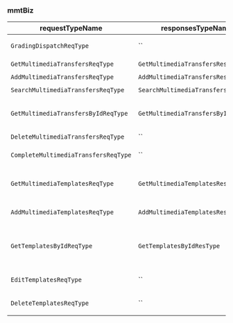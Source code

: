 
### mmtBiz

|requestTypeName|responsesTypeName|url|methodType|describe|version|
| --------- | --------- | --------- | --------- | --------- | --------- |
|`GradingDispatchReqType`|``|`/api/GradingDispatch`|post|分级调度操作|v1|
|`GetMultimediaTransfersReqType`|`GetMultimediaTransfersResType`|`/api/MultimediaTransfers`|get|查询拍传|v1|
|`AddMultimediaTransfersReqType`|`AddMultimediaTransfersResType`|`/api/MultimediaTransfers`|post|创建拍传|v1|
|`SearchMultimediaTransfersReqType`|`SearchMultimediaTransfersResType`|`/api/MultimediaTransfers/search`|post|查询拍传|v1|
|`GetMultimediaTransfersByIdReqType`|`GetMultimediaTransfersByIdResType`|`/api/MultimediaTransfers/{id}`|get|通过拍传ID获取拍传|v1|
|`DeleteMultimediaTransfersReqType`|``|`/api/MultimediaTransfers/{id}`|delete|删除拍传|v1|
|`CompleteMultimediaTransfersReqType`|``|`/api/MultimediaTransfers/data_completion`|post|拍传数据补全|v1|
|`GetMultimediaTemplatesReqType`|`GetMultimediaTemplatesResType`|`/api/Templates`|get|按条件查询拍传模板|v1|
|`AddMultimediaTemplatesReqType`|`AddMultimediaTemplatesResType`|`/api/Templates`|post|创建拍传模板|v1|
|`GetTemplatesByIdReqType`|`GetTemplatesByIdResType`|`/api/Templates/{id}`|get|通过拍传模板ID获取拍传模板|v1|
|`EditTemplatesReqType`|``|`/api/Templates/{id}`|put|更新拍传模板|v1|
|`DeleteTemplatesReqType`|``|`/api/Templates/{id}`|delete|删除拍传模板|v1|
